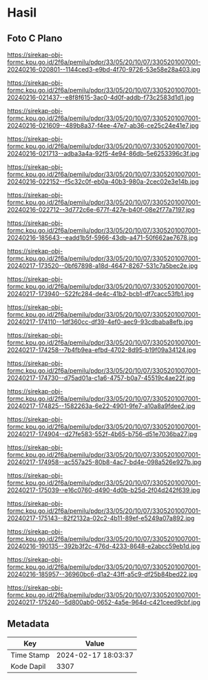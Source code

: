 # Hasil

## Foto C Plano

https://sirekap-obj-formc.kpu.go.id/2f6a/pemilu/pdpr/33/05/20/10/07/3305201007001-20240216-020801--1144ced3-e9bd-4f70-9726-53e58e28a403.jpg

https://sirekap-obj-formc.kpu.go.id/2f6a/pemilu/pdpr/33/05/20/10/07/3305201007001-20240216-021437--e8f8f615-3ac0-4d0f-addb-f73c2583d1d1.jpg

https://sirekap-obj-formc.kpu.go.id/2f6a/pemilu/pdpr/33/05/20/10/07/3305201007001-20240216-021609--489b8a37-f4ee-47e7-ab36-ce25c24e41e7.jpg

https://sirekap-obj-formc.kpu.go.id/2f6a/pemilu/pdpr/33/05/20/10/07/3305201007001-20240216-021713--adba3a4a-92f5-4e94-86db-5e6253396c3f.jpg

https://sirekap-obj-formc.kpu.go.id/2f6a/pemilu/pdpr/33/05/20/10/07/3305201007001-20240216-022152--f5c32c0f-eb0a-40b3-980a-2cec02e3e14b.jpg

https://sirekap-obj-formc.kpu.go.id/2f6a/pemilu/pdpr/33/05/20/10/07/3305201007001-20240216-022712--3d772c6e-677f-427e-b40f-08e2f77a7197.jpg

https://sirekap-obj-formc.kpu.go.id/2f6a/pemilu/pdpr/33/05/20/10/07/3305201007001-20240216-185643--eadd1b5f-5966-43db-a471-50f662ae7678.jpg

https://sirekap-obj-formc.kpu.go.id/2f6a/pemilu/pdpr/33/05/20/10/07/3305201007001-20240217-173520--0bf67898-a18d-4647-8267-531c7a5bec2e.jpg

https://sirekap-obj-formc.kpu.go.id/2f6a/pemilu/pdpr/33/05/20/10/07/3305201007001-20240217-173940--522fc284-de4c-41b2-bcb1-df7cacc53fb1.jpg

https://sirekap-obj-formc.kpu.go.id/2f6a/pemilu/pdpr/33/05/20/10/07/3305201007001-20240217-174110--1df360cc-df39-4ef0-aec9-93cdbaba8efb.jpg

https://sirekap-obj-formc.kpu.go.id/2f6a/pemilu/pdpr/33/05/20/10/07/3305201007001-20240217-174258--7b4fb9ea-efbd-4702-8d95-b19f09a34124.jpg

https://sirekap-obj-formc.kpu.go.id/2f6a/pemilu/pdpr/33/05/20/10/07/3305201007001-20240217-174730--d75ad01a-c1a6-4757-b0a7-45519c4ae22f.jpg

https://sirekap-obj-formc.kpu.go.id/2f6a/pemilu/pdpr/33/05/20/10/07/3305201007001-20240217-174825--1582263a-6e22-4901-9fe7-a10a8a9fdee2.jpg

https://sirekap-obj-formc.kpu.go.id/2f6a/pemilu/pdpr/33/05/20/10/07/3305201007001-20240217-174904--d27fe583-552f-4b65-b756-d51e7036ba27.jpg

https://sirekap-obj-formc.kpu.go.id/2f6a/pemilu/pdpr/33/05/20/10/07/3305201007001-20240217-174958--ac557a25-80b8-4ac7-bd4e-098a526e927b.jpg

https://sirekap-obj-formc.kpu.go.id/2f6a/pemilu/pdpr/33/05/20/10/07/3305201007001-20240217-175039--e16c0760-d490-4d0b-b25d-2f04d242f639.jpg

https://sirekap-obj-formc.kpu.go.id/2f6a/pemilu/pdpr/33/05/20/10/07/3305201007001-20240217-175143--82f2132a-02c2-4b11-89ef-e5249a07a892.jpg

https://sirekap-obj-formc.kpu.go.id/2f6a/pemilu/pdpr/33/05/20/10/07/3305201007001-20240216-190135--392b3f2c-476d-4233-8648-e2abcc59eb1d.jpg

https://sirekap-obj-formc.kpu.go.id/2f6a/pemilu/pdpr/33/05/20/10/07/3305201007001-20240216-185957--36960bc6-d1a2-43ff-a5c9-df25b84bed22.jpg

https://sirekap-obj-formc.kpu.go.id/2f6a/pemilu/pdpr/33/05/20/10/07/3305201007001-20240217-175240--5d800ab0-0652-4a5e-964d-c421ceed9cbf.jpg


## Metadata

| Key        | Value               |
| ---------- | ------------------- |
| Time Stamp | 2024-02-17 18:03:37 |
| Kode Dapil | 3307                |



